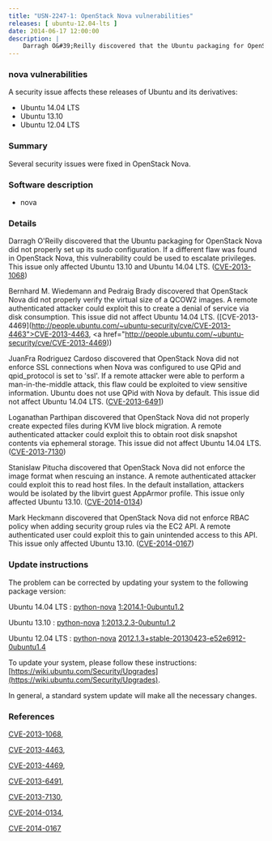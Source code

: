 ```yaml
---
title: "USN-2247-1: OpenStack Nova vulnerabilities"
releases: [ ubuntu-12.04-lts ]
date: 2014-06-17 12:00:00
description: |
    Darragh O&#39;Reilly discovered that the Ubuntu packaging for OpenStack Nova did not properly set up its sudo configuration. If a different flaw was found in OpenStack Nova, this vulnerability could be used to escalate privileges. This issue only affected Ubuntu 13.10 and Ubuntu 14.04 LTS. ([CVE-2013-1068](http://people.ubuntu.com/~ubuntu-security/cve/CVE-2013-1068))
--- 
```

 
### nova vulnerabilities

A security issue affects these releases of Ubuntu and its derivatives:

* Ubuntu 14.04 LTS
* Ubuntu 13.10
* Ubuntu 12.04 LTS

### Summary

Several security issues were fixed in OpenStack Nova. 

### Software description

* nova 

### Details

Darragh O&#39;Reilly discovered that the Ubuntu packaging for OpenStack Nova did not properly set up its sudo configuration. If a different flaw was found in OpenStack Nova, this vulnerability could be used to escalate privileges. This issue only affected Ubuntu 13.10 and Ubuntu 14.04 LTS. ([CVE-2013-1068](http://people.ubuntu.com/~ubuntu-security/cve/CVE-2013-1068))

Bernhard M. Wiedemann and Pedraig Brady discovered that OpenStack Nova did not properly verify the virtual size of a QCOW2 images. A remote authenticated attacker could exploit this to create a denial of service via disk consumption. This issue did not affect Ubuntu 14.04 LTS. ([CVE-2013-4469](http://people.ubuntu.com/~ubuntu-security/cve/CVE-2013-4463">CVE-2013-4463</a>, <a href="http://people.ubuntu.com/~ubuntu-security/cve/CVE-2013-4469))

JuanFra Rodriguez Cardoso discovered that OpenStack Nova did not enforce SSL connections when Nova was configured to use QPid and qpid_protocol is set to &#39;ssl&#39;. If a remote attacker were able to perform a man-in-the-middle attack, this flaw could be exploited to view sensitive information. Ubuntu does not use QPid with Nova by default. This issue did not affect Ubuntu 14.04 LTS. ([CVE-2013-6491](http://people.ubuntu.com/~ubuntu-security/cve/CVE-2013-6491))

Loganathan Parthipan discovered that OpenStack Nova did not properly create expected files during KVM live block migration. A remote authenticated attacker could exploit this to obtain root disk snapshot contents via ephemeral storage. This issue did not affect Ubuntu 14.04 LTS. ([CVE-2013-7130](http://people.ubuntu.com/~ubuntu-security/cve/CVE-2013-7130))

Stanislaw Pitucha discovered that OpenStack Nova did not enforce the image format when rescuing an instance. A remote authenticated attacker could exploit this to read host files. In the default installation, attackers would be isolated by the libvirt guest AppArmor profile. This issue only affected Ubuntu 13.10. ([CVE-2014-0134](http://people.ubuntu.com/~ubuntu-security/cve/CVE-2014-0134))

Mark Heckmann discovered that OpenStack Nova did not enforce RBAC policy when adding security group rules via the EC2 API. A remote authenticated user could exploit this to gain unintended access to this API. This issue only affected Ubuntu 13.10. ([CVE-2014-0167](http://people.ubuntu.com/~ubuntu-security/cve/CVE-2014-0167)) 

### Update instructions

The problem can be corrected by updating your system to the following package version:

Ubuntu 14.04 LTS
 : [python-nova](https://launchpad.net/ubuntu/+source/nova) <span> [1:2014.1-0ubuntu1.2](https://launchpad.net/ubuntu/+source/nova/1:2014.1-0ubuntu1.2) </span> 

Ubuntu 13.10
 : [python-nova](https://launchpad.net/ubuntu/+source/nova) <span> [1:2013.2.3-0ubuntu1.2](https://launchpad.net/ubuntu/+source/nova/1:2013.2.3-0ubuntu1.2) </span> 

Ubuntu 12.04 LTS
 : [python-nova](https://launchpad.net/ubuntu/+source/nova) <span> [2012.1.3+stable-20130423-e52e6912-0ubuntu1.4](https://launchpad.net/ubuntu/+source/nova/2012.1.3+stable-20130423-e52e6912-0ubuntu1.4) </span> 

To update your system, please follow these instructions: [https://wiki.ubuntu.com/Security/Upgrades](https://wiki.ubuntu.com/Security/Upgrades).

In general, a standard system update will make all the necessary changes. 

### References

 [CVE-2013-1068](http://people.ubuntu.com/~ubuntu-security/cve/CVE-2013-1068), 

 [CVE-2013-4463](http://people.ubuntu.com/~ubuntu-security/cve/CVE-2013-4463), 

 [CVE-2013-4469](http://people.ubuntu.com/~ubuntu-security/cve/CVE-2013-4469), 

 [CVE-2013-6491](http://people.ubuntu.com/~ubuntu-security/cve/CVE-2013-6491), 

 [CVE-2013-7130](http://people.ubuntu.com/~ubuntu-security/cve/CVE-2013-7130), 

 [CVE-2014-0134](http://people.ubuntu.com/~ubuntu-security/cve/CVE-2014-0134), 

 [CVE-2014-0167](http://people.ubuntu.com/~ubuntu-security/cve/CVE-2014-0167)
 
